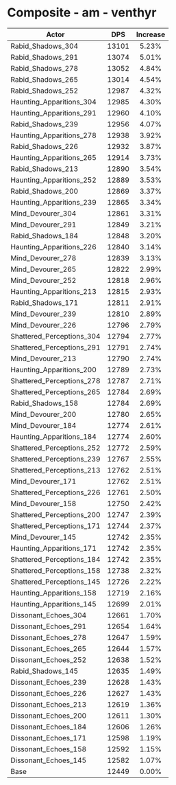 # Composite - am - venthyr
| Actor | DPS | Increase |
|---|:---:|:---:|
|Rabid_Shadows_304|13101|5.23%|
|Rabid_Shadows_291|13074|5.01%|
|Rabid_Shadows_278|13052|4.84%|
|Rabid_Shadows_265|13014|4.54%|
|Rabid_Shadows_252|12987|4.32%|
|Haunting_Apparitions_304|12985|4.30%|
|Haunting_Apparitions_291|12960|4.10%|
|Rabid_Shadows_239|12956|4.07%|
|Haunting_Apparitions_278|12938|3.92%|
|Rabid_Shadows_226|12932|3.87%|
|Haunting_Apparitions_265|12914|3.73%|
|Rabid_Shadows_213|12890|3.54%|
|Haunting_Apparitions_252|12889|3.53%|
|Rabid_Shadows_200|12869|3.37%|
|Haunting_Apparitions_239|12865|3.34%|
|Mind_Devourer_304|12861|3.31%|
|Mind_Devourer_291|12849|3.21%|
|Rabid_Shadows_184|12848|3.20%|
|Haunting_Apparitions_226|12840|3.14%|
|Mind_Devourer_278|12839|3.13%|
|Mind_Devourer_265|12822|2.99%|
|Mind_Devourer_252|12818|2.96%|
|Haunting_Apparitions_213|12815|2.93%|
|Rabid_Shadows_171|12811|2.91%|
|Mind_Devourer_239|12810|2.89%|
|Mind_Devourer_226|12796|2.79%|
|Shattered_Perceptions_304|12794|2.77%|
|Shattered_Perceptions_291|12791|2.74%|
|Mind_Devourer_213|12790|2.74%|
|Haunting_Apparitions_200|12789|2.73%|
|Shattered_Perceptions_278|12787|2.71%|
|Shattered_Perceptions_265|12784|2.69%|
|Rabid_Shadows_158|12784|2.69%|
|Mind_Devourer_200|12780|2.65%|
|Mind_Devourer_184|12774|2.61%|
|Haunting_Apparitions_184|12774|2.60%|
|Shattered_Perceptions_252|12772|2.59%|
|Shattered_Perceptions_239|12767|2.55%|
|Shattered_Perceptions_213|12762|2.51%|
|Mind_Devourer_171|12762|2.51%|
|Shattered_Perceptions_226|12761|2.50%|
|Mind_Devourer_158|12750|2.42%|
|Shattered_Perceptions_200|12747|2.39%|
|Shattered_Perceptions_171|12744|2.37%|
|Mind_Devourer_145|12742|2.35%|
|Haunting_Apparitions_171|12742|2.35%|
|Shattered_Perceptions_184|12742|2.35%|
|Shattered_Perceptions_158|12738|2.32%|
|Shattered_Perceptions_145|12726|2.22%|
|Haunting_Apparitions_158|12719|2.16%|
|Haunting_Apparitions_145|12699|2.01%|
|Dissonant_Echoes_304|12661|1.70%|
|Dissonant_Echoes_291|12654|1.64%|
|Dissonant_Echoes_278|12647|1.59%|
|Dissonant_Echoes_265|12644|1.57%|
|Dissonant_Echoes_252|12638|1.52%|
|Rabid_Shadows_145|12635|1.49%|
|Dissonant_Echoes_239|12628|1.43%|
|Dissonant_Echoes_226|12627|1.43%|
|Dissonant_Echoes_213|12619|1.36%|
|Dissonant_Echoes_200|12611|1.30%|
|Dissonant_Echoes_184|12606|1.26%|
|Dissonant_Echoes_171|12598|1.19%|
|Dissonant_Echoes_158|12592|1.15%|
|Dissonant_Echoes_145|12582|1.07%|
|Base|12449|0.00%|
